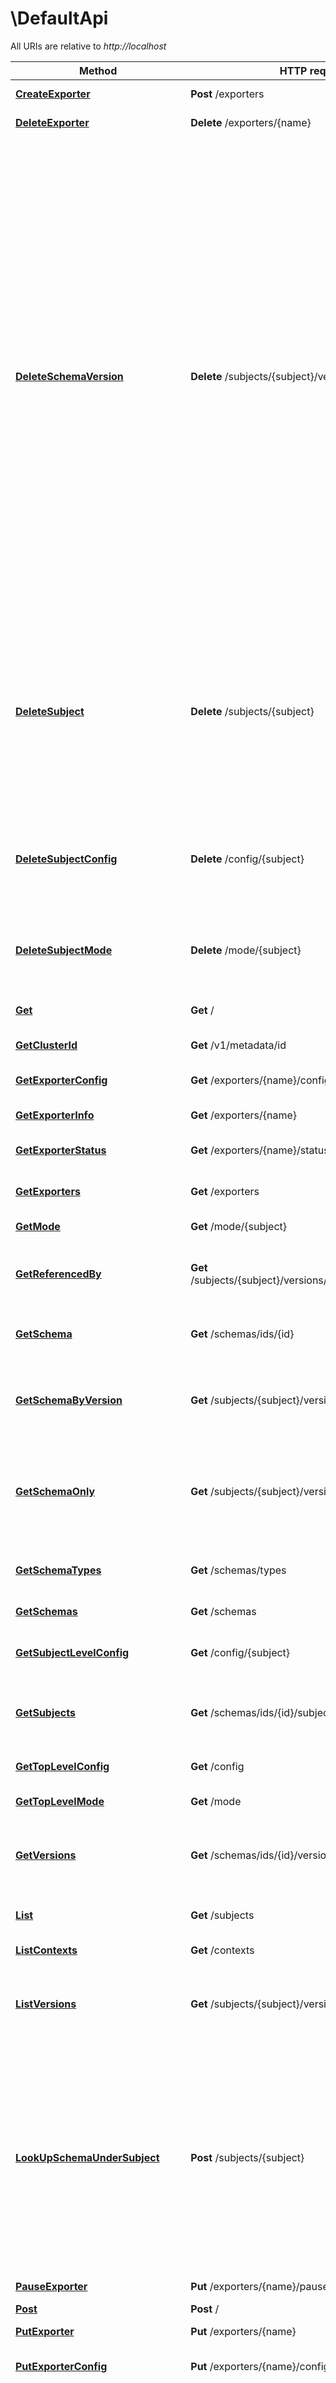 # \DefaultApi

All URIs are relative to *http://localhost*

Method | HTTP request | Description
------------- | ------------- | -------------
[**CreateExporter**](DefaultApi.md#CreateExporter) | **Post** /exporters | Create an exporter.
[**DeleteExporter**](DefaultApi.md#DeleteExporter) | **Delete** /exporters/{name} | Delete an exporter.
[**DeleteSchemaVersion**](DefaultApi.md#DeleteSchemaVersion) | **Delete** /subjects/{subject}/versions/{version} | Deletes a specific version of the schema registered under this subject. This only deletes the version and the schema ID remains intact making it still possible to decode data using the schema ID. This API is recommended to be used only in development environments or under extreme circumstances where-in, its required to delete a previously registered schema for compatibility purposes or re-register previously registered schema.
[**DeleteSubject**](DefaultApi.md#DeleteSubject) | **Delete** /subjects/{subject} | Deletes the specified subject and its associated compatibility level if registered. It is recommended to use this API only when a topic needs to be recycled or in development environment.
[**DeleteSubjectConfig**](DefaultApi.md#DeleteSubjectConfig) | **Delete** /config/{subject} | Deletes the specified subject-level compatibility level config and revert to the global default.
[**DeleteSubjectMode**](DefaultApi.md#DeleteSubjectMode) | **Delete** /mode/{subject} | Deletes the specified subject-level mode and revert to the global default.
[**Get**](DefaultApi.md#Get) | **Get** / | Schema Registry Root Resource
[**GetClusterId**](DefaultApi.md#GetClusterId) | **Get** /v1/metadata/id | Get the server metadata
[**GetExporterConfig**](DefaultApi.md#GetExporterConfig) | **Get** /exporters/{name}/config | Get the config for an exporter.
[**GetExporterInfo**](DefaultApi.md#GetExporterInfo) | **Get** /exporters/{name} | Get the info for an exporter.
[**GetExporterStatus**](DefaultApi.md#GetExporterStatus) | **Get** /exporters/{name}/status | Get the status for an exporter.
[**GetExporters**](DefaultApi.md#GetExporters) | **Get** /exporters | Get a list of exporter names.
[**GetMode**](DefaultApi.md#GetMode) | **Get** /mode/{subject} | Get mode for a subject.
[**GetReferencedBy**](DefaultApi.md#GetReferencedBy) | **Get** /subjects/{subject}/versions/{version}/referencedby | Get the schemas that reference the specified schema.
[**GetSchema**](DefaultApi.md#GetSchema) | **Get** /schemas/ids/{id} | Get the schema string identified by the input ID.
[**GetSchemaByVersion**](DefaultApi.md#GetSchemaByVersion) | **Get** /subjects/{subject}/versions/{version} | Get a specific version of the schema registered under this subject.
[**GetSchemaOnly**](DefaultApi.md#GetSchemaOnly) | **Get** /subjects/{subject}/versions/{version}/schema | Get the schema for the specified version of this subject. The unescaped schema only is returned.
[**GetSchemaTypes**](DefaultApi.md#GetSchemaTypes) | **Get** /schemas/types | Get the schema types supported by this registry.
[**GetSchemas**](DefaultApi.md#GetSchemas) | **Get** /schemas | Get the schemas.
[**GetSubjectLevelConfig**](DefaultApi.md#GetSubjectLevelConfig) | **Get** /config/{subject} | Get compatibility level for a subject.
[**GetSubjects**](DefaultApi.md#GetSubjects) | **Get** /schemas/ids/{id}/subjects | Get all the subjects associated with the input ID.
[**GetTopLevelConfig**](DefaultApi.md#GetTopLevelConfig) | **Get** /config | Get global compatibility level.
[**GetTopLevelMode**](DefaultApi.md#GetTopLevelMode) | **Get** /mode | Get global mode.
[**GetVersions**](DefaultApi.md#GetVersions) | **Get** /schemas/ids/{id}/versions | Get all the subject-version pairs associated with the input ID.
[**List**](DefaultApi.md#List) | **Get** /subjects | Get a list of registered subjects.
[**ListContexts**](DefaultApi.md#ListContexts) | **Get** /contexts | Get a list of contexts.
[**ListVersions**](DefaultApi.md#ListVersions) | **Get** /subjects/{subject}/versions | Get a list of versions registered under the specified subject.
[**LookUpSchemaUnderSubject**](DefaultApi.md#LookUpSchemaUnderSubject) | **Post** /subjects/{subject} | Check if a schema has already been registered under the specified subject. If so, this returns the schema string along with its globally unique identifier, its version under this subject and the subject name.
[**PauseExporter**](DefaultApi.md#PauseExporter) | **Put** /exporters/{name}/pause | Pause an exporter.
[**Post**](DefaultApi.md#Post) | **Post** / | 
[**PutExporter**](DefaultApi.md#PutExporter) | **Put** /exporters/{name} | Alters an exporter.
[**PutExporterConfig**](DefaultApi.md#PutExporterConfig) | **Put** /exporters/{name}/config | Alters the config of an exporter.
[**Register**](DefaultApi.md#Register) | **Post** /subjects/{subject}/versions | Register a new schema under the specified subject. If successfully registered, this returns the unique identifier of this schema in the registry. The returned identifier should be used to retrieve this schema from the schemas resource and is different from the schema&#39;s version which is associated with the subject. If the same schema is registered under a different subject, the same identifier will be returned. However, the version of the schema may be different under different subjects. A schema should be compatible with the previously registered schema or schemas (if there are any) as per the configured compatibility level. The configured compatibility level can be obtained by issuing a GET http:get:: /config/(string: subject). If that returns null, then GET http:get:: /config When there are multiple instances of Schema Registry running in the same cluster, the schema registration request will be forwarded to one of the instances designated as the primary. If the primary is not available, the client will get an error code indicating that the forwarding has failed.
[**ResetExporter**](DefaultApi.md#ResetExporter) | **Put** /exporters/{name}/reset | Reset an exporter.
[**ResumeExporter**](DefaultApi.md#ResumeExporter) | **Put** /exporters/{name}/resume | Resume an exporter.
[**TestCompatibilityBySubjectName**](DefaultApi.md#TestCompatibilityBySubjectName) | **Post** /compatibility/subjects/{subject}/versions/{version} | Test input schema against a particular version of a subject&#39;s schema for compatibility.
[**TestCompatibilityForSubject**](DefaultApi.md#TestCompatibilityForSubject) | **Post** /compatibility/subjects/{subject}/versions | Test input schema against a subject&#39;s schemas for compatibility, based on the compatibility level of the subject configured. In other word, it will perform the same compatibility check as register for that subject
[**UpdateMode**](DefaultApi.md#UpdateMode) | **Put** /mode/{subject} | Update mode for the specified subject.
[**UpdateSubjectLevelConfig**](DefaultApi.md#UpdateSubjectLevelConfig) | **Put** /config/{subject} | Update compatibility level for the specified subject.
[**UpdateTopLevelConfig**](DefaultApi.md#UpdateTopLevelConfig) | **Put** /config | Update global compatibility level.
[**UpdateTopLevelMode**](DefaultApi.md#UpdateTopLevelMode) | **Put** /mode | Update global mode.



## CreateExporter

> CreateExporterResponse CreateExporter(ctx).Body(body).Execute()

Create an exporter.

### Example

```go
package main

import (
    "context"
    "fmt"
    "os"
    openapiclient "./openapi"
)

func main() {
    body := *openapiclient.NewCreateExporterRequest() // CreateExporterRequest | Info

    configuration := openapiclient.NewConfiguration()
    api_client := openapiclient.NewAPIClient(configuration)
    resp, r, err := api_client.DefaultApi.CreateExporter(context.Background()).Body(body).Execute()
    if err != nil {
        fmt.Fprintf(os.Stderr, "Error when calling `DefaultApi.CreateExporter``: %v\n", err)
        fmt.Fprintf(os.Stderr, "Full HTTP response: %v\n", r)
    }
    // response from `CreateExporter`: CreateExporterResponse
    fmt.Fprintf(os.Stdout, "Response from `DefaultApi.CreateExporter`: %v\n", resp)
}
```

### Path Parameters



### Other Parameters

Other parameters are passed through a pointer to a apiCreateExporterRequest struct via the builder pattern


Name | Type | Description  | Notes
------------- | ------------- | ------------- | -------------
 **body** | [**CreateExporterRequest**](CreateExporterRequest.md) | Info | 

### Return type

[**CreateExporterResponse**](CreateExporterResponse.md)

### Authorization

No authorization required

### HTTP request headers

- **Content-Type**: application/vnd.schemaregistry.v1+json, application/vnd.schemaregistry+json, application/json, application/octet-stream
- **Accept**: application/vnd.schemaregistry.v1+json, application/vnd.schemaregistry+json; qs=0.9, application/json; qs=0.5

[[Back to top]](#) [[Back to API list]](../README.md#documentation-for-api-endpoints)
[[Back to Model list]](../README.md#documentation-for-models)
[[Back to README]](../README.md)


## DeleteExporter

> DeleteExporter(ctx, name).Execute()

Delete an exporter.

### Example

```go
package main

import (
    "context"
    "fmt"
    "os"
    openapiclient "./openapi"
)

func main() {
    name := "name_example" // string | Name of the exporter

    configuration := openapiclient.NewConfiguration()
    api_client := openapiclient.NewAPIClient(configuration)
    resp, r, err := api_client.DefaultApi.DeleteExporter(context.Background(), name).Execute()
    if err != nil {
        fmt.Fprintf(os.Stderr, "Error when calling `DefaultApi.DeleteExporter``: %v\n", err)
        fmt.Fprintf(os.Stderr, "Full HTTP response: %v\n", r)
    }
}
```

### Path Parameters


Name | Type | Description  | Notes
------------- | ------------- | ------------- | -------------
**ctx** | **context.Context** | context for authentication, logging, cancellation, deadlines, tracing, etc.
**name** | **string** | Name of the exporter | 

### Other Parameters

Other parameters are passed through a pointer to a apiDeleteExporterRequest struct via the builder pattern


Name | Type | Description  | Notes
------------- | ------------- | ------------- | -------------


### Return type

 (empty response body)

### Authorization

No authorization required

### HTTP request headers

- **Content-Type**: Not defined
- **Accept**: Not defined

[[Back to top]](#) [[Back to API list]](../README.md#documentation-for-api-endpoints)
[[Back to Model list]](../README.md#documentation-for-models)
[[Back to README]](../README.md)


## DeleteSchemaVersion

> int32 DeleteSchemaVersion(ctx, subject, version).Permanent(permanent).Execute()

Deletes a specific version of the schema registered under this subject. This only deletes the version and the schema ID remains intact making it still possible to decode data using the schema ID. This API is recommended to be used only in development environments or under extreme circumstances where-in, its required to delete a previously registered schema for compatibility purposes or re-register previously registered schema.

### Example

```go
package main

import (
    "context"
    "fmt"
    "os"
    openapiclient "./openapi"
)

func main() {
    subject := "subject_example" // string | Name of the Subject
    version := "version_example" // string | Version of the schema to be returned. Valid values for versionId are between [1,2^31-1] or the string \"latest\". \"latest\" returns the last registered schema under the specified subject. Note that there may be a new latest schema that gets registered right after this request is served.
    permanent := true // bool |  (optional)

    configuration := openapiclient.NewConfiguration()
    api_client := openapiclient.NewAPIClient(configuration)
    resp, r, err := api_client.DefaultApi.DeleteSchemaVersion(context.Background(), subject, version).Permanent(permanent).Execute()
    if err != nil {
        fmt.Fprintf(os.Stderr, "Error when calling `DefaultApi.DeleteSchemaVersion``: %v\n", err)
        fmt.Fprintf(os.Stderr, "Full HTTP response: %v\n", r)
    }
    // response from `DeleteSchemaVersion`: int32
    fmt.Fprintf(os.Stdout, "Response from `DefaultApi.DeleteSchemaVersion`: %v\n", resp)
}
```

### Path Parameters


Name | Type | Description  | Notes
------------- | ------------- | ------------- | -------------
**ctx** | **context.Context** | context for authentication, logging, cancellation, deadlines, tracing, etc.
**subject** | **string** | Name of the Subject | 
**version** | **string** | Version of the schema to be returned. Valid values for versionId are between [1,2^31-1] or the string \&quot;latest\&quot;. \&quot;latest\&quot; returns the last registered schema under the specified subject. Note that there may be a new latest schema that gets registered right after this request is served. | 

### Other Parameters

Other parameters are passed through a pointer to a apiDeleteSchemaVersionRequest struct via the builder pattern


Name | Type | Description  | Notes
------------- | ------------- | ------------- | -------------


 **permanent** | **bool** |  | 

### Return type

**int32**

### Authorization

No authorization required

### HTTP request headers

- **Content-Type**: Not defined
- **Accept**: application/vnd.schemaregistry.v1+json, application/vnd.schemaregistry+json; qs=0.9, application/json; qs=0.5

[[Back to top]](#) [[Back to API list]](../README.md#documentation-for-api-endpoints)
[[Back to Model list]](../README.md#documentation-for-models)
[[Back to README]](../README.md)


## DeleteSubject

> []int32 DeleteSubject(ctx, subject).Permanent(permanent).Execute()

Deletes the specified subject and its associated compatibility level if registered. It is recommended to use this API only when a topic needs to be recycled or in development environment.

### Example

```go
package main

import (
    "context"
    "fmt"
    "os"
    openapiclient "./openapi"
)

func main() {
    subject := "subject_example" // string | the name of the subject
    permanent := true // bool |  (optional)

    configuration := openapiclient.NewConfiguration()
    api_client := openapiclient.NewAPIClient(configuration)
    resp, r, err := api_client.DefaultApi.DeleteSubject(context.Background(), subject).Permanent(permanent).Execute()
    if err != nil {
        fmt.Fprintf(os.Stderr, "Error when calling `DefaultApi.DeleteSubject``: %v\n", err)
        fmt.Fprintf(os.Stderr, "Full HTTP response: %v\n", r)
    }
    // response from `DeleteSubject`: []int32
    fmt.Fprintf(os.Stdout, "Response from `DefaultApi.DeleteSubject`: %v\n", resp)
}
```

### Path Parameters


Name | Type | Description  | Notes
------------- | ------------- | ------------- | -------------
**ctx** | **context.Context** | context for authentication, logging, cancellation, deadlines, tracing, etc.
**subject** | **string** | the name of the subject | 

### Other Parameters

Other parameters are passed through a pointer to a apiDeleteSubjectRequest struct via the builder pattern


Name | Type | Description  | Notes
------------- | ------------- | ------------- | -------------

 **permanent** | **bool** |  | 

### Return type

**[]int32**

### Authorization

No authorization required

### HTTP request headers

- **Content-Type**: Not defined
- **Accept**: application/vnd.schemaregistry.v1+json, application/vnd.schemaregistry+json; qs=0.9, application/json; qs=0.5

[[Back to top]](#) [[Back to API list]](../README.md#documentation-for-api-endpoints)
[[Back to Model list]](../README.md#documentation-for-models)
[[Back to README]](../README.md)


## DeleteSubjectConfig

> string DeleteSubjectConfig(ctx, subject).Execute()

Deletes the specified subject-level compatibility level config and revert to the global default.

### Example

```go
package main

import (
    "context"
    "fmt"
    "os"
    openapiclient "./openapi"
)

func main() {
    subject := "subject_example" // string | the name of the subject

    configuration := openapiclient.NewConfiguration()
    api_client := openapiclient.NewAPIClient(configuration)
    resp, r, err := api_client.DefaultApi.DeleteSubjectConfig(context.Background(), subject).Execute()
    if err != nil {
        fmt.Fprintf(os.Stderr, "Error when calling `DefaultApi.DeleteSubjectConfig``: %v\n", err)
        fmt.Fprintf(os.Stderr, "Full HTTP response: %v\n", r)
    }
    // response from `DeleteSubjectConfig`: string
    fmt.Fprintf(os.Stdout, "Response from `DefaultApi.DeleteSubjectConfig`: %v\n", resp)
}
```

### Path Parameters


Name | Type | Description  | Notes
------------- | ------------- | ------------- | -------------
**ctx** | **context.Context** | context for authentication, logging, cancellation, deadlines, tracing, etc.
**subject** | **string** | the name of the subject | 

### Other Parameters

Other parameters are passed through a pointer to a apiDeleteSubjectConfigRequest struct via the builder pattern


Name | Type | Description  | Notes
------------- | ------------- | ------------- | -------------


### Return type

**string**

### Authorization

No authorization required

### HTTP request headers

- **Content-Type**: Not defined
- **Accept**: application/vnd.schemaregistry.v1+json, application/vnd.schemaregistry+json; qs=0.9, application/json; qs=0.5

[[Back to top]](#) [[Back to API list]](../README.md#documentation-for-api-endpoints)
[[Back to Model list]](../README.md#documentation-for-models)
[[Back to README]](../README.md)


## DeleteSubjectMode

> string DeleteSubjectMode(ctx, subject).Execute()

Deletes the specified subject-level mode and revert to the global default.

### Example

```go
package main

import (
    "context"
    "fmt"
    "os"
    openapiclient "./openapi"
)

func main() {
    subject := "subject_example" // string | the name of the subject

    configuration := openapiclient.NewConfiguration()
    api_client := openapiclient.NewAPIClient(configuration)
    resp, r, err := api_client.DefaultApi.DeleteSubjectMode(context.Background(), subject).Execute()
    if err != nil {
        fmt.Fprintf(os.Stderr, "Error when calling `DefaultApi.DeleteSubjectMode``: %v\n", err)
        fmt.Fprintf(os.Stderr, "Full HTTP response: %v\n", r)
    }
    // response from `DeleteSubjectMode`: string
    fmt.Fprintf(os.Stdout, "Response from `DefaultApi.DeleteSubjectMode`: %v\n", resp)
}
```

### Path Parameters


Name | Type | Description  | Notes
------------- | ------------- | ------------- | -------------
**ctx** | **context.Context** | context for authentication, logging, cancellation, deadlines, tracing, etc.
**subject** | **string** | the name of the subject | 

### Other Parameters

Other parameters are passed through a pointer to a apiDeleteSubjectModeRequest struct via the builder pattern


Name | Type | Description  | Notes
------------- | ------------- | ------------- | -------------


### Return type

**string**

### Authorization

No authorization required

### HTTP request headers

- **Content-Type**: Not defined
- **Accept**: application/vnd.schemaregistry.v1+json, application/vnd.schemaregistry+json; qs=0.9, application/json; qs=0.5

[[Back to top]](#) [[Back to API list]](../README.md#documentation-for-api-endpoints)
[[Back to Model list]](../README.md#documentation-for-models)
[[Back to README]](../README.md)


## Get

> map[string]map[string]interface{} Get(ctx).Execute()

Schema Registry Root Resource



### Example

```go
package main

import (
    "context"
    "fmt"
    "os"
    openapiclient "./openapi"
)

func main() {

    configuration := openapiclient.NewConfiguration()
    api_client := openapiclient.NewAPIClient(configuration)
    resp, r, err := api_client.DefaultApi.Get(context.Background()).Execute()
    if err != nil {
        fmt.Fprintf(os.Stderr, "Error when calling `DefaultApi.Get``: %v\n", err)
        fmt.Fprintf(os.Stderr, "Full HTTP response: %v\n", r)
    }
    // response from `Get`: map[string]map[string]interface{}
    fmt.Fprintf(os.Stdout, "Response from `DefaultApi.Get`: %v\n", resp)
}
```

### Path Parameters

This endpoint does not need any parameter.

### Other Parameters

Other parameters are passed through a pointer to a apiGetRequest struct via the builder pattern


### Return type

**map[string]map[string]interface{}**

### Authorization

No authorization required

### HTTP request headers

- **Content-Type**: Not defined
- **Accept**: application/vnd.schemaregistry.v1+json, application/vnd.schemaregistry+json; qs=0.9, application/json; qs=0.5

[[Back to top]](#) [[Back to API list]](../README.md#documentation-for-api-endpoints)
[[Back to Model list]](../README.md#documentation-for-models)
[[Back to README]](../README.md)


## GetClusterId

> ServerClusterId GetClusterId(ctx).Execute()

Get the server metadata

### Example

```go
package main

import (
    "context"
    "fmt"
    "os"
    openapiclient "./openapi"
)

func main() {

    configuration := openapiclient.NewConfiguration()
    api_client := openapiclient.NewAPIClient(configuration)
    resp, r, err := api_client.DefaultApi.GetClusterId(context.Background()).Execute()
    if err != nil {
        fmt.Fprintf(os.Stderr, "Error when calling `DefaultApi.GetClusterId``: %v\n", err)
        fmt.Fprintf(os.Stderr, "Full HTTP response: %v\n", r)
    }
    // response from `GetClusterId`: ServerClusterId
    fmt.Fprintf(os.Stdout, "Response from `DefaultApi.GetClusterId`: %v\n", resp)
}
```

### Path Parameters

This endpoint does not need any parameter.

### Other Parameters

Other parameters are passed through a pointer to a apiGetClusterIdRequest struct via the builder pattern


### Return type

[**ServerClusterId**](ServerClusterId.md)

### Authorization

No authorization required

### HTTP request headers

- **Content-Type**: Not defined
- **Accept**: application/vnd.schemaregistry.v1+json, application/vnd.schemaregistry+json; qs=0.9, application/json; qs=0.5

[[Back to top]](#) [[Back to API list]](../README.md#documentation-for-api-endpoints)
[[Back to Model list]](../README.md#documentation-for-models)
[[Back to README]](../README.md)


## GetExporterConfig

> map[string]string GetExporterConfig(ctx, name).Execute()

Get the config for an exporter.

### Example

```go
package main

import (
    "context"
    "fmt"
    "os"
    openapiclient "./openapi"
)

func main() {
    name := "name_example" // string | 

    configuration := openapiclient.NewConfiguration()
    api_client := openapiclient.NewAPIClient(configuration)
    resp, r, err := api_client.DefaultApi.GetExporterConfig(context.Background(), name).Execute()
    if err != nil {
        fmt.Fprintf(os.Stderr, "Error when calling `DefaultApi.GetExporterConfig``: %v\n", err)
        fmt.Fprintf(os.Stderr, "Full HTTP response: %v\n", r)
    }
    // response from `GetExporterConfig`: map[string]string
    fmt.Fprintf(os.Stdout, "Response from `DefaultApi.GetExporterConfig`: %v\n", resp)
}
```

### Path Parameters


Name | Type | Description  | Notes
------------- | ------------- | ------------- | -------------
**ctx** | **context.Context** | context for authentication, logging, cancellation, deadlines, tracing, etc.
**name** | **string** |  | 

### Other Parameters

Other parameters are passed through a pointer to a apiGetExporterConfigRequest struct via the builder pattern


Name | Type | Description  | Notes
------------- | ------------- | ------------- | -------------


### Return type

**map[string]string**

### Authorization

No authorization required

### HTTP request headers

- **Content-Type**: Not defined
- **Accept**: application/vnd.schemaregistry.v1+json, application/vnd.schemaregistry+json; qs=0.9, application/json; qs=0.5

[[Back to top]](#) [[Back to API list]](../README.md#documentation-for-api-endpoints)
[[Back to Model list]](../README.md#documentation-for-models)
[[Back to README]](../README.md)


## GetExporterInfo

> ExporterInfo GetExporterInfo(ctx, name).Execute()

Get the info for an exporter.

### Example

```go
package main

import (
    "context"
    "fmt"
    "os"
    openapiclient "./openapi"
)

func main() {
    name := "name_example" // string | 

    configuration := openapiclient.NewConfiguration()
    api_client := openapiclient.NewAPIClient(configuration)
    resp, r, err := api_client.DefaultApi.GetExporterInfo(context.Background(), name).Execute()
    if err != nil {
        fmt.Fprintf(os.Stderr, "Error when calling `DefaultApi.GetExporterInfo``: %v\n", err)
        fmt.Fprintf(os.Stderr, "Full HTTP response: %v\n", r)
    }
    // response from `GetExporterInfo`: ExporterInfo
    fmt.Fprintf(os.Stdout, "Response from `DefaultApi.GetExporterInfo`: %v\n", resp)
}
```

### Path Parameters


Name | Type | Description  | Notes
------------- | ------------- | ------------- | -------------
**ctx** | **context.Context** | context for authentication, logging, cancellation, deadlines, tracing, etc.
**name** | **string** |  | 

### Other Parameters

Other parameters are passed through a pointer to a apiGetExporterInfoRequest struct via the builder pattern


Name | Type | Description  | Notes
------------- | ------------- | ------------- | -------------


### Return type

[**ExporterInfo**](ExporterInfo.md)

### Authorization

No authorization required

### HTTP request headers

- **Content-Type**: Not defined
- **Accept**: application/vnd.schemaregistry.v1+json, application/vnd.schemaregistry+json; qs=0.9, application/json; qs=0.5

[[Back to top]](#) [[Back to API list]](../README.md#documentation-for-api-endpoints)
[[Back to Model list]](../README.md#documentation-for-models)
[[Back to README]](../README.md)


## GetExporterStatus

> ExporterStatus GetExporterStatus(ctx, name).Execute()

Get the status for an exporter.

### Example

```go
package main

import (
    "context"
    "fmt"
    "os"
    openapiclient "./openapi"
)

func main() {
    name := "name_example" // string | 

    configuration := openapiclient.NewConfiguration()
    api_client := openapiclient.NewAPIClient(configuration)
    resp, r, err := api_client.DefaultApi.GetExporterStatus(context.Background(), name).Execute()
    if err != nil {
        fmt.Fprintf(os.Stderr, "Error when calling `DefaultApi.GetExporterStatus``: %v\n", err)
        fmt.Fprintf(os.Stderr, "Full HTTP response: %v\n", r)
    }
    // response from `GetExporterStatus`: ExporterStatus
    fmt.Fprintf(os.Stdout, "Response from `DefaultApi.GetExporterStatus`: %v\n", resp)
}
```

### Path Parameters


Name | Type | Description  | Notes
------------- | ------------- | ------------- | -------------
**ctx** | **context.Context** | context for authentication, logging, cancellation, deadlines, tracing, etc.
**name** | **string** |  | 

### Other Parameters

Other parameters are passed through a pointer to a apiGetExporterStatusRequest struct via the builder pattern


Name | Type | Description  | Notes
------------- | ------------- | ------------- | -------------


### Return type

[**ExporterStatus**](ExporterStatus.md)

### Authorization

No authorization required

### HTTP request headers

- **Content-Type**: Not defined
- **Accept**: application/vnd.schemaregistry.v1+json, application/vnd.schemaregistry+json; qs=0.9, application/json; qs=0.5

[[Back to top]](#) [[Back to API list]](../README.md#documentation-for-api-endpoints)
[[Back to Model list]](../README.md#documentation-for-models)
[[Back to README]](../README.md)


## GetExporters

> []string GetExporters(ctx).Execute()

Get a list of exporter names.

### Example

```go
package main

import (
    "context"
    "fmt"
    "os"
    openapiclient "./openapi"
)

func main() {

    configuration := openapiclient.NewConfiguration()
    api_client := openapiclient.NewAPIClient(configuration)
    resp, r, err := api_client.DefaultApi.GetExporters(context.Background()).Execute()
    if err != nil {
        fmt.Fprintf(os.Stderr, "Error when calling `DefaultApi.GetExporters``: %v\n", err)
        fmt.Fprintf(os.Stderr, "Full HTTP response: %v\n", r)
    }
    // response from `GetExporters`: []string
    fmt.Fprintf(os.Stdout, "Response from `DefaultApi.GetExporters`: %v\n", resp)
}
```

### Path Parameters

This endpoint does not need any parameter.

### Other Parameters

Other parameters are passed through a pointer to a apiGetExportersRequest struct via the builder pattern


### Return type

**[]string**

### Authorization

No authorization required

### HTTP request headers

- **Content-Type**: Not defined
- **Accept**: application/vnd.schemaregistry.v1+json, application/vnd.schemaregistry+json; qs=0.9, application/json; qs=0.5

[[Back to top]](#) [[Back to API list]](../README.md#documentation-for-api-endpoints)
[[Back to Model list]](../README.md#documentation-for-models)
[[Back to README]](../README.md)


## GetMode

> Mode GetMode(ctx, subject).DefaultToGlobal(defaultToGlobal).Execute()

Get mode for a subject.

### Example

```go
package main

import (
    "context"
    "fmt"
    "os"
    openapiclient "./openapi"
)

func main() {
    subject := "subject_example" // string | Name of the Subject
    defaultToGlobal := true // bool |  (optional)

    configuration := openapiclient.NewConfiguration()
    api_client := openapiclient.NewAPIClient(configuration)
    resp, r, err := api_client.DefaultApi.GetMode(context.Background(), subject).DefaultToGlobal(defaultToGlobal).Execute()
    if err != nil {
        fmt.Fprintf(os.Stderr, "Error when calling `DefaultApi.GetMode``: %v\n", err)
        fmt.Fprintf(os.Stderr, "Full HTTP response: %v\n", r)
    }
    // response from `GetMode`: Mode
    fmt.Fprintf(os.Stdout, "Response from `DefaultApi.GetMode`: %v\n", resp)
}
```

### Path Parameters


Name | Type | Description  | Notes
------------- | ------------- | ------------- | -------------
**ctx** | **context.Context** | context for authentication, logging, cancellation, deadlines, tracing, etc.
**subject** | **string** | Name of the Subject | 

### Other Parameters

Other parameters are passed through a pointer to a apiGetModeRequest struct via the builder pattern


Name | Type | Description  | Notes
------------- | ------------- | ------------- | -------------

 **defaultToGlobal** | **bool** |  | 

### Return type

[**Mode**](Mode.md)

### Authorization

No authorization required

### HTTP request headers

- **Content-Type**: Not defined
- **Accept**: application/vnd.schemaregistry.v1+json, application/vnd.schemaregistry+json; qs=0.9, application/json; qs=0.5

[[Back to top]](#) [[Back to API list]](../README.md#documentation-for-api-endpoints)
[[Back to Model list]](../README.md#documentation-for-models)
[[Back to README]](../README.md)


## GetReferencedBy

> []int32 GetReferencedBy(ctx, subject, version).Execute()

Get the schemas that reference the specified schema.

### Example

```go
package main

import (
    "context"
    "fmt"
    "os"
    openapiclient "./openapi"
)

func main() {
    subject := "subject_example" // string | Name of the Subject
    version := "version_example" // string | Version of the schema to be returned. Valid values for versionId are between [1,2^31-1] or the string \"latest\". \"latest\" returns the last registered schema under the specified subject. Note that there may be a new latest schema that gets registered right after this request is served.

    configuration := openapiclient.NewConfiguration()
    api_client := openapiclient.NewAPIClient(configuration)
    resp, r, err := api_client.DefaultApi.GetReferencedBy(context.Background(), subject, version).Execute()
    if err != nil {
        fmt.Fprintf(os.Stderr, "Error when calling `DefaultApi.GetReferencedBy``: %v\n", err)
        fmt.Fprintf(os.Stderr, "Full HTTP response: %v\n", r)
    }
    // response from `GetReferencedBy`: []int32
    fmt.Fprintf(os.Stdout, "Response from `DefaultApi.GetReferencedBy`: %v\n", resp)
}
```

### Path Parameters


Name | Type | Description  | Notes
------------- | ------------- | ------------- | -------------
**ctx** | **context.Context** | context for authentication, logging, cancellation, deadlines, tracing, etc.
**subject** | **string** | Name of the Subject | 
**version** | **string** | Version of the schema to be returned. Valid values for versionId are between [1,2^31-1] or the string \&quot;latest\&quot;. \&quot;latest\&quot; returns the last registered schema under the specified subject. Note that there may be a new latest schema that gets registered right after this request is served. | 

### Other Parameters

Other parameters are passed through a pointer to a apiGetReferencedByRequest struct via the builder pattern


Name | Type | Description  | Notes
------------- | ------------- | ------------- | -------------



### Return type

**[]int32**

### Authorization

No authorization required

### HTTP request headers

- **Content-Type**: Not defined
- **Accept**: application/vnd.schemaregistry.v1+json, application/vnd.schemaregistry+json; qs=0.9, application/json; qs=0.5

[[Back to top]](#) [[Back to API list]](../README.md#documentation-for-api-endpoints)
[[Back to Model list]](../README.md#documentation-for-models)
[[Back to README]](../README.md)


## GetSchema

> SchemaString GetSchema(ctx, id).Subject(subject).Format(format).FetchMaxId(fetchMaxId).Execute()

Get the schema string identified by the input ID.

### Example

```go
package main

import (
    "context"
    "fmt"
    "os"
    openapiclient "./openapi"
)

func main() {
    id := int32(56) // int32 | Globally unique identifier of the schema
    subject := "subject_example" // string |  (optional)
    format := "format_example" // string |  (optional)
    fetchMaxId := true // bool |  (optional) (default to false)

    configuration := openapiclient.NewConfiguration()
    api_client := openapiclient.NewAPIClient(configuration)
    resp, r, err := api_client.DefaultApi.GetSchema(context.Background(), id).Subject(subject).Format(format).FetchMaxId(fetchMaxId).Execute()
    if err != nil {
        fmt.Fprintf(os.Stderr, "Error when calling `DefaultApi.GetSchema``: %v\n", err)
        fmt.Fprintf(os.Stderr, "Full HTTP response: %v\n", r)
    }
    // response from `GetSchema`: SchemaString
    fmt.Fprintf(os.Stdout, "Response from `DefaultApi.GetSchema`: %v\n", resp)
}
```

### Path Parameters


Name | Type | Description  | Notes
------------- | ------------- | ------------- | -------------
**ctx** | **context.Context** | context for authentication, logging, cancellation, deadlines, tracing, etc.
**id** | **int32** | Globally unique identifier of the schema | 

### Other Parameters

Other parameters are passed through a pointer to a apiGetSchemaRequest struct via the builder pattern


Name | Type | Description  | Notes
------------- | ------------- | ------------- | -------------

 **subject** | **string** |  | 
 **format** | **string** |  | 
 **fetchMaxId** | **bool** |  | [default to false]

### Return type

[**SchemaString**](SchemaString.md)

### Authorization

No authorization required

### HTTP request headers

- **Content-Type**: Not defined
- **Accept**: application/vnd.schemaregistry.v1+json, application/vnd.schemaregistry+json; qs=0.9, application/json; qs=0.5

[[Back to top]](#) [[Back to API list]](../README.md#documentation-for-api-endpoints)
[[Back to Model list]](../README.md#documentation-for-models)
[[Back to README]](../README.md)


## GetSchemaByVersion

> Schema GetSchemaByVersion(ctx, subject, version).Deleted(deleted).Execute()

Get a specific version of the schema registered under this subject.

### Example

```go
package main

import (
    "context"
    "fmt"
    "os"
    openapiclient "./openapi"
)

func main() {
    subject := "subject_example" // string | Name of the Subject
    version := "version_example" // string | Version of the schema to be returned. Valid values for versionId are between [1,2^31-1] or the string \"latest\". \"latest\" returns the last registered schema under the specified subject. Note that there may be a new latest schema that gets registered right after this request is served.
    deleted := true // bool |  (optional)

    configuration := openapiclient.NewConfiguration()
    api_client := openapiclient.NewAPIClient(configuration)
    resp, r, err := api_client.DefaultApi.GetSchemaByVersion(context.Background(), subject, version).Deleted(deleted).Execute()
    if err != nil {
        fmt.Fprintf(os.Stderr, "Error when calling `DefaultApi.GetSchemaByVersion``: %v\n", err)
        fmt.Fprintf(os.Stderr, "Full HTTP response: %v\n", r)
    }
    // response from `GetSchemaByVersion`: Schema
    fmt.Fprintf(os.Stdout, "Response from `DefaultApi.GetSchemaByVersion`: %v\n", resp)
}
```

### Path Parameters


Name | Type | Description  | Notes
------------- | ------------- | ------------- | -------------
**ctx** | **context.Context** | context for authentication, logging, cancellation, deadlines, tracing, etc.
**subject** | **string** | Name of the Subject | 
**version** | **string** | Version of the schema to be returned. Valid values for versionId are between [1,2^31-1] or the string \&quot;latest\&quot;. \&quot;latest\&quot; returns the last registered schema under the specified subject. Note that there may be a new latest schema that gets registered right after this request is served. | 

### Other Parameters

Other parameters are passed through a pointer to a apiGetSchemaByVersionRequest struct via the builder pattern


Name | Type | Description  | Notes
------------- | ------------- | ------------- | -------------


 **deleted** | **bool** |  | 

### Return type

[**Schema**](Schema.md)

### Authorization

No authorization required

### HTTP request headers

- **Content-Type**: Not defined
- **Accept**: application/vnd.schemaregistry.v1+json, application/vnd.schemaregistry+json; qs=0.9, application/json; qs=0.5

[[Back to top]](#) [[Back to API list]](../README.md#documentation-for-api-endpoints)
[[Back to Model list]](../README.md#documentation-for-models)
[[Back to README]](../README.md)


## GetSchemaOnly

> string GetSchemaOnly(ctx, subject, version).Deleted(deleted).Execute()

Get the schema for the specified version of this subject. The unescaped schema only is returned.

### Example

```go
package main

import (
    "context"
    "fmt"
    "os"
    openapiclient "./openapi"
)

func main() {
    subject := "subject_example" // string | Name of the Subject
    version := "version_example" // string | Version of the schema to be returned. Valid values for versionId are between [1,2^31-1] or the string \"latest\". \"latest\" returns the last registered schema under the specified subject. Note that there may be a new latest schema that gets registered right after this request is served.
    deleted := true // bool |  (optional)

    configuration := openapiclient.NewConfiguration()
    api_client := openapiclient.NewAPIClient(configuration)
    resp, r, err := api_client.DefaultApi.GetSchemaOnly(context.Background(), subject, version).Deleted(deleted).Execute()
    if err != nil {
        fmt.Fprintf(os.Stderr, "Error when calling `DefaultApi.GetSchemaOnly``: %v\n", err)
        fmt.Fprintf(os.Stderr, "Full HTTP response: %v\n", r)
    }
    // response from `GetSchemaOnly`: string
    fmt.Fprintf(os.Stdout, "Response from `DefaultApi.GetSchemaOnly`: %v\n", resp)
}
```

### Path Parameters


Name | Type | Description  | Notes
------------- | ------------- | ------------- | -------------
**ctx** | **context.Context** | context for authentication, logging, cancellation, deadlines, tracing, etc.
**subject** | **string** | Name of the Subject | 
**version** | **string** | Version of the schema to be returned. Valid values for versionId are between [1,2^31-1] or the string \&quot;latest\&quot;. \&quot;latest\&quot; returns the last registered schema under the specified subject. Note that there may be a new latest schema that gets registered right after this request is served. | 

### Other Parameters

Other parameters are passed through a pointer to a apiGetSchemaOnlyRequest struct via the builder pattern


Name | Type | Description  | Notes
------------- | ------------- | ------------- | -------------


 **deleted** | **bool** |  | 

### Return type

**string**

### Authorization

No authorization required

### HTTP request headers

- **Content-Type**: Not defined
- **Accept**: application/vnd.schemaregistry.v1+json, application/vnd.schemaregistry+json; qs=0.9, application/json; qs=0.5

[[Back to top]](#) [[Back to API list]](../README.md#documentation-for-api-endpoints)
[[Back to Model list]](../README.md#documentation-for-models)
[[Back to README]](../README.md)


## GetSchemaTypes

> []string GetSchemaTypes(ctx).Execute()

Get the schema types supported by this registry.

### Example

```go
package main

import (
    "context"
    "fmt"
    "os"
    openapiclient "./openapi"
)

func main() {

    configuration := openapiclient.NewConfiguration()
    api_client := openapiclient.NewAPIClient(configuration)
    resp, r, err := api_client.DefaultApi.GetSchemaTypes(context.Background()).Execute()
    if err != nil {
        fmt.Fprintf(os.Stderr, "Error when calling `DefaultApi.GetSchemaTypes``: %v\n", err)
        fmt.Fprintf(os.Stderr, "Full HTTP response: %v\n", r)
    }
    // response from `GetSchemaTypes`: []string
    fmt.Fprintf(os.Stdout, "Response from `DefaultApi.GetSchemaTypes`: %v\n", resp)
}
```

### Path Parameters

This endpoint does not need any parameter.

### Other Parameters

Other parameters are passed through a pointer to a apiGetSchemaTypesRequest struct via the builder pattern


### Return type

**[]string**

### Authorization

No authorization required

### HTTP request headers

- **Content-Type**: Not defined
- **Accept**: application/vnd.schemaregistry.v1+json, application/vnd.schemaregistry+json; qs=0.9, application/json; qs=0.5

[[Back to top]](#) [[Back to API list]](../README.md#documentation-for-api-endpoints)
[[Back to Model list]](../README.md#documentation-for-models)
[[Back to README]](../README.md)


## GetSchemas

> []Schema GetSchemas(ctx).SubjectPrefix(subjectPrefix).Deleted(deleted).LatestOnly(latestOnly).Offset(offset).Limit(limit).Execute()

Get the schemas.

### Example

```go
package main

import (
    "context"
    "fmt"
    "os"
    openapiclient "./openapi"
)

func main() {
    subjectPrefix := "subjectPrefix_example" // string |  (optional)
    deleted := true // bool |  (optional) (default to false)
    latestOnly := true // bool |  (optional) (default to false)
    offset := int32(56) // int32 |  (optional) (default to 0)
    limit := int32(56) // int32 |  (optional) (default to -1)

    configuration := openapiclient.NewConfiguration()
    api_client := openapiclient.NewAPIClient(configuration)
    resp, r, err := api_client.DefaultApi.GetSchemas(context.Background()).SubjectPrefix(subjectPrefix).Deleted(deleted).LatestOnly(latestOnly).Offset(offset).Limit(limit).Execute()
    if err != nil {
        fmt.Fprintf(os.Stderr, "Error when calling `DefaultApi.GetSchemas``: %v\n", err)
        fmt.Fprintf(os.Stderr, "Full HTTP response: %v\n", r)
    }
    // response from `GetSchemas`: []Schema
    fmt.Fprintf(os.Stdout, "Response from `DefaultApi.GetSchemas`: %v\n", resp)
}
```

### Path Parameters



### Other Parameters

Other parameters are passed through a pointer to a apiGetSchemasRequest struct via the builder pattern


Name | Type | Description  | Notes
------------- | ------------- | ------------- | -------------
 **subjectPrefix** | **string** |  | 
 **deleted** | **bool** |  | [default to false]
 **latestOnly** | **bool** |  | [default to false]
 **offset** | **int32** |  | [default to 0]
 **limit** | **int32** |  | [default to -1]

### Return type

[**[]Schema**](Schema.md)

### Authorization

No authorization required

### HTTP request headers

- **Content-Type**: Not defined
- **Accept**: application/vnd.schemaregistry.v1+json, application/vnd.schemaregistry+json; qs=0.9, application/json; qs=0.5

[[Back to top]](#) [[Back to API list]](../README.md#documentation-for-api-endpoints)
[[Back to Model list]](../README.md#documentation-for-models)
[[Back to README]](../README.md)


## GetSubjectLevelConfig

> Config GetSubjectLevelConfig(ctx, subject).DefaultToGlobal(defaultToGlobal).Execute()

Get compatibility level for a subject.

### Example

```go
package main

import (
    "context"
    "fmt"
    "os"
    openapiclient "./openapi"
)

func main() {
    subject := "subject_example" // string | 
    defaultToGlobal := true // bool |  (optional)

    configuration := openapiclient.NewConfiguration()
    api_client := openapiclient.NewAPIClient(configuration)
    resp, r, err := api_client.DefaultApi.GetSubjectLevelConfig(context.Background(), subject).DefaultToGlobal(defaultToGlobal).Execute()
    if err != nil {
        fmt.Fprintf(os.Stderr, "Error when calling `DefaultApi.GetSubjectLevelConfig``: %v\n", err)
        fmt.Fprintf(os.Stderr, "Full HTTP response: %v\n", r)
    }
    // response from `GetSubjectLevelConfig`: Config
    fmt.Fprintf(os.Stdout, "Response from `DefaultApi.GetSubjectLevelConfig`: %v\n", resp)
}
```

### Path Parameters


Name | Type | Description  | Notes
------------- | ------------- | ------------- | -------------
**ctx** | **context.Context** | context for authentication, logging, cancellation, deadlines, tracing, etc.
**subject** | **string** |  | 

### Other Parameters

Other parameters are passed through a pointer to a apiGetSubjectLevelConfigRequest struct via the builder pattern


Name | Type | Description  | Notes
------------- | ------------- | ------------- | -------------

 **defaultToGlobal** | **bool** |  | 

### Return type

[**Config**](Config.md)

### Authorization

No authorization required

### HTTP request headers

- **Content-Type**: Not defined
- **Accept**: application/vnd.schemaregistry.v1+json, application/vnd.schemaregistry+json; qs=0.9, application/json; qs=0.5

[[Back to top]](#) [[Back to API list]](../README.md#documentation-for-api-endpoints)
[[Back to Model list]](../README.md#documentation-for-models)
[[Back to README]](../README.md)


## GetSubjects

> []string GetSubjects(ctx, id).Subject(subject).Deleted(deleted).Execute()

Get all the subjects associated with the input ID.

### Example

```go
package main

import (
    "context"
    "fmt"
    "os"
    openapiclient "./openapi"
)

func main() {
    id := int32(56) // int32 | Globally unique identifier of the schema
    subject := "subject_example" // string |  (optional)
    deleted := true // bool |  (optional)

    configuration := openapiclient.NewConfiguration()
    api_client := openapiclient.NewAPIClient(configuration)
    resp, r, err := api_client.DefaultApi.GetSubjects(context.Background(), id).Subject(subject).Deleted(deleted).Execute()
    if err != nil {
        fmt.Fprintf(os.Stderr, "Error when calling `DefaultApi.GetSubjects``: %v\n", err)
        fmt.Fprintf(os.Stderr, "Full HTTP response: %v\n", r)
    }
    // response from `GetSubjects`: []string
    fmt.Fprintf(os.Stdout, "Response from `DefaultApi.GetSubjects`: %v\n", resp)
}
```

### Path Parameters


Name | Type | Description  | Notes
------------- | ------------- | ------------- | -------------
**ctx** | **context.Context** | context for authentication, logging, cancellation, deadlines, tracing, etc.
**id** | **int32** | Globally unique identifier of the schema | 

### Other Parameters

Other parameters are passed through a pointer to a apiGetSubjectsRequest struct via the builder pattern


Name | Type | Description  | Notes
------------- | ------------- | ------------- | -------------

 **subject** | **string** |  | 
 **deleted** | **bool** |  | 

### Return type

**[]string**

### Authorization

No authorization required

### HTTP request headers

- **Content-Type**: Not defined
- **Accept**: application/vnd.schemaregistry.v1+json, application/vnd.schemaregistry+json; qs=0.9, application/json; qs=0.5

[[Back to top]](#) [[Back to API list]](../README.md#documentation-for-api-endpoints)
[[Back to Model list]](../README.md#documentation-for-models)
[[Back to README]](../README.md)


## GetTopLevelConfig

> Config GetTopLevelConfig(ctx).Execute()

Get global compatibility level.

### Example

```go
package main

import (
    "context"
    "fmt"
    "os"
    openapiclient "./openapi"
)

func main() {

    configuration := openapiclient.NewConfiguration()
    api_client := openapiclient.NewAPIClient(configuration)
    resp, r, err := api_client.DefaultApi.GetTopLevelConfig(context.Background()).Execute()
    if err != nil {
        fmt.Fprintf(os.Stderr, "Error when calling `DefaultApi.GetTopLevelConfig``: %v\n", err)
        fmt.Fprintf(os.Stderr, "Full HTTP response: %v\n", r)
    }
    // response from `GetTopLevelConfig`: Config
    fmt.Fprintf(os.Stdout, "Response from `DefaultApi.GetTopLevelConfig`: %v\n", resp)
}
```

### Path Parameters

This endpoint does not need any parameter.

### Other Parameters

Other parameters are passed through a pointer to a apiGetTopLevelConfigRequest struct via the builder pattern


### Return type

[**Config**](Config.md)

### Authorization

No authorization required

### HTTP request headers

- **Content-Type**: Not defined
- **Accept**: application/vnd.schemaregistry.v1+json, application/vnd.schemaregistry+json; qs=0.9, application/json; qs=0.5

[[Back to top]](#) [[Back to API list]](../README.md#documentation-for-api-endpoints)
[[Back to Model list]](../README.md#documentation-for-models)
[[Back to README]](../README.md)


## GetTopLevelMode

> Mode GetTopLevelMode(ctx).Execute()

Get global mode.

### Example

```go
package main

import (
    "context"
    "fmt"
    "os"
    openapiclient "./openapi"
)

func main() {

    configuration := openapiclient.NewConfiguration()
    api_client := openapiclient.NewAPIClient(configuration)
    resp, r, err := api_client.DefaultApi.GetTopLevelMode(context.Background()).Execute()
    if err != nil {
        fmt.Fprintf(os.Stderr, "Error when calling `DefaultApi.GetTopLevelMode``: %v\n", err)
        fmt.Fprintf(os.Stderr, "Full HTTP response: %v\n", r)
    }
    // response from `GetTopLevelMode`: Mode
    fmt.Fprintf(os.Stdout, "Response from `DefaultApi.GetTopLevelMode`: %v\n", resp)
}
```

### Path Parameters

This endpoint does not need any parameter.

### Other Parameters

Other parameters are passed through a pointer to a apiGetTopLevelModeRequest struct via the builder pattern


### Return type

[**Mode**](Mode.md)

### Authorization

No authorization required

### HTTP request headers

- **Content-Type**: Not defined
- **Accept**: application/vnd.schemaregistry.v1+json, application/vnd.schemaregistry+json; qs=0.9, application/json; qs=0.5

[[Back to top]](#) [[Back to API list]](../README.md#documentation-for-api-endpoints)
[[Back to Model list]](../README.md#documentation-for-models)
[[Back to README]](../README.md)


## GetVersions

> []SubjectVersion GetVersions(ctx, id).Subject(subject).Deleted(deleted).Execute()

Get all the subject-version pairs associated with the input ID.

### Example

```go
package main

import (
    "context"
    "fmt"
    "os"
    openapiclient "./openapi"
)

func main() {
    id := int32(56) // int32 | Globally unique identifier of the schema
    subject := "subject_example" // string |  (optional)
    deleted := true // bool |  (optional)

    configuration := openapiclient.NewConfiguration()
    api_client := openapiclient.NewAPIClient(configuration)
    resp, r, err := api_client.DefaultApi.GetVersions(context.Background(), id).Subject(subject).Deleted(deleted).Execute()
    if err != nil {
        fmt.Fprintf(os.Stderr, "Error when calling `DefaultApi.GetVersions``: %v\n", err)
        fmt.Fprintf(os.Stderr, "Full HTTP response: %v\n", r)
    }
    // response from `GetVersions`: []SubjectVersion
    fmt.Fprintf(os.Stdout, "Response from `DefaultApi.GetVersions`: %v\n", resp)
}
```

### Path Parameters


Name | Type | Description  | Notes
------------- | ------------- | ------------- | -------------
**ctx** | **context.Context** | context for authentication, logging, cancellation, deadlines, tracing, etc.
**id** | **int32** | Globally unique identifier of the schema | 

### Other Parameters

Other parameters are passed through a pointer to a apiGetVersionsRequest struct via the builder pattern


Name | Type | Description  | Notes
------------- | ------------- | ------------- | -------------

 **subject** | **string** |  | 
 **deleted** | **bool** |  | 

### Return type

[**[]SubjectVersion**](SubjectVersion.md)

### Authorization

No authorization required

### HTTP request headers

- **Content-Type**: Not defined
- **Accept**: application/vnd.schemaregistry.v1+json, application/vnd.schemaregistry+json; qs=0.9, application/json; qs=0.5

[[Back to top]](#) [[Back to API list]](../README.md#documentation-for-api-endpoints)
[[Back to Model list]](../README.md#documentation-for-models)
[[Back to README]](../README.md)


## List

> []string List(ctx).SubjectPrefix(subjectPrefix).Deleted(deleted).Execute()

Get a list of registered subjects.

### Example

```go
package main

import (
    "context"
    "fmt"
    "os"
    openapiclient "./openapi"
)

func main() {
    subjectPrefix := "subjectPrefix_example" // string |  (optional)
    deleted := true // bool |  (optional)

    configuration := openapiclient.NewConfiguration()
    api_client := openapiclient.NewAPIClient(configuration)
    resp, r, err := api_client.DefaultApi.List(context.Background()).SubjectPrefix(subjectPrefix).Deleted(deleted).Execute()
    if err != nil {
        fmt.Fprintf(os.Stderr, "Error when calling `DefaultApi.List``: %v\n", err)
        fmt.Fprintf(os.Stderr, "Full HTTP response: %v\n", r)
    }
    // response from `List`: []string
    fmt.Fprintf(os.Stdout, "Response from `DefaultApi.List`: %v\n", resp)
}
```

### Path Parameters



### Other Parameters

Other parameters are passed through a pointer to a apiListRequest struct via the builder pattern


Name | Type | Description  | Notes
------------- | ------------- | ------------- | -------------
 **subjectPrefix** | **string** |  | 
 **deleted** | **bool** |  | 

### Return type

**[]string**

### Authorization

No authorization required

### HTTP request headers

- **Content-Type**: Not defined
- **Accept**: application/vnd.schemaregistry.v1+json, application/vnd.schemaregistry+json; qs=0.9, application/json; qs=0.5

[[Back to top]](#) [[Back to API list]](../README.md#documentation-for-api-endpoints)
[[Back to Model list]](../README.md#documentation-for-models)
[[Back to README]](../README.md)


## ListContexts

> []string ListContexts(ctx).Execute()

Get a list of contexts.

### Example

```go
package main

import (
    "context"
    "fmt"
    "os"
    openapiclient "./openapi"
)

func main() {

    configuration := openapiclient.NewConfiguration()
    api_client := openapiclient.NewAPIClient(configuration)
    resp, r, err := api_client.DefaultApi.ListContexts(context.Background()).Execute()
    if err != nil {
        fmt.Fprintf(os.Stderr, "Error when calling `DefaultApi.ListContexts``: %v\n", err)
        fmt.Fprintf(os.Stderr, "Full HTTP response: %v\n", r)
    }
    // response from `ListContexts`: []string
    fmt.Fprintf(os.Stdout, "Response from `DefaultApi.ListContexts`: %v\n", resp)
}
```

### Path Parameters

This endpoint does not need any parameter.

### Other Parameters

Other parameters are passed through a pointer to a apiListContextsRequest struct via the builder pattern


### Return type

**[]string**

### Authorization

No authorization required

### HTTP request headers

- **Content-Type**: Not defined
- **Accept**: application/vnd.schemaregistry.v1+json, application/vnd.schemaregistry+json; qs=0.9, application/json; qs=0.5

[[Back to top]](#) [[Back to API list]](../README.md#documentation-for-api-endpoints)
[[Back to Model list]](../README.md#documentation-for-models)
[[Back to README]](../README.md)


## ListVersions

> []int32 ListVersions(ctx, subject).Deleted(deleted).Execute()

Get a list of versions registered under the specified subject.

### Example

```go
package main

import (
    "context"
    "fmt"
    "os"
    openapiclient "./openapi"
)

func main() {
    subject := "subject_example" // string | Name of the Subject
    deleted := true // bool |  (optional)

    configuration := openapiclient.NewConfiguration()
    api_client := openapiclient.NewAPIClient(configuration)
    resp, r, err := api_client.DefaultApi.ListVersions(context.Background(), subject).Deleted(deleted).Execute()
    if err != nil {
        fmt.Fprintf(os.Stderr, "Error when calling `DefaultApi.ListVersions``: %v\n", err)
        fmt.Fprintf(os.Stderr, "Full HTTP response: %v\n", r)
    }
    // response from `ListVersions`: []int32
    fmt.Fprintf(os.Stdout, "Response from `DefaultApi.ListVersions`: %v\n", resp)
}
```

### Path Parameters


Name | Type | Description  | Notes
------------- | ------------- | ------------- | -------------
**ctx** | **context.Context** | context for authentication, logging, cancellation, deadlines, tracing, etc.
**subject** | **string** | Name of the Subject | 

### Other Parameters

Other parameters are passed through a pointer to a apiListVersionsRequest struct via the builder pattern


Name | Type | Description  | Notes
------------- | ------------- | ------------- | -------------

 **deleted** | **bool** |  | 

### Return type

**[]int32**

### Authorization

No authorization required

### HTTP request headers

- **Content-Type**: Not defined
- **Accept**: application/vnd.schemaregistry.v1+json, application/vnd.schemaregistry+json; qs=0.9, application/json; qs=0.5

[[Back to top]](#) [[Back to API list]](../README.md#documentation-for-api-endpoints)
[[Back to Model list]](../README.md#documentation-for-models)
[[Back to README]](../README.md)


## LookUpSchemaUnderSubject

> LookUpSchemaUnderSubject(ctx, subject).Body(body).Deleted(deleted).Execute()

Check if a schema has already been registered under the specified subject. If so, this returns the schema string along with its globally unique identifier, its version under this subject and the subject name.

### Example

```go
package main

import (
    "context"
    "fmt"
    "os"
    openapiclient "./openapi"
)

func main() {
    subject := "subject_example" // string | Subject under which the schema will be registered
    body := *openapiclient.NewRegisterSchemaRequest() // RegisterSchemaRequest | Schema
    deleted := true // bool |  (optional)

    configuration := openapiclient.NewConfiguration()
    api_client := openapiclient.NewAPIClient(configuration)
    resp, r, err := api_client.DefaultApi.LookUpSchemaUnderSubject(context.Background(), subject).Body(body).Deleted(deleted).Execute()
    if err != nil {
        fmt.Fprintf(os.Stderr, "Error when calling `DefaultApi.LookUpSchemaUnderSubject``: %v\n", err)
        fmt.Fprintf(os.Stderr, "Full HTTP response: %v\n", r)
    }
}
```

### Path Parameters


Name | Type | Description  | Notes
------------- | ------------- | ------------- | -------------
**ctx** | **context.Context** | context for authentication, logging, cancellation, deadlines, tracing, etc.
**subject** | **string** | Subject under which the schema will be registered | 

### Other Parameters

Other parameters are passed through a pointer to a apiLookUpSchemaUnderSubjectRequest struct via the builder pattern


Name | Type | Description  | Notes
------------- | ------------- | ------------- | -------------

 **body** | [**RegisterSchemaRequest**](RegisterSchemaRequest.md) | Schema | 
 **deleted** | **bool** |  | 

### Return type

 (empty response body)

### Authorization

No authorization required

### HTTP request headers

- **Content-Type**: application/vnd.schemaregistry.v1+json, application/vnd.schemaregistry+json, application/json, application/octet-stream
- **Accept**: application/vnd.schemaregistry.v1+json, application/vnd.schemaregistry+json; qs=0.9, application/json; qs=0.5

[[Back to top]](#) [[Back to API list]](../README.md#documentation-for-api-endpoints)
[[Back to Model list]](../README.md#documentation-for-models)
[[Back to README]](../README.md)


## PauseExporter

> UpdateExporterResponse PauseExporter(ctx, name).Execute()

Pause an exporter.

### Example

```go
package main

import (
    "context"
    "fmt"
    "os"
    openapiclient "./openapi"
)

func main() {
    name := "name_example" // string | Name of the exporter

    configuration := openapiclient.NewConfiguration()
    api_client := openapiclient.NewAPIClient(configuration)
    resp, r, err := api_client.DefaultApi.PauseExporter(context.Background(), name).Execute()
    if err != nil {
        fmt.Fprintf(os.Stderr, "Error when calling `DefaultApi.PauseExporter``: %v\n", err)
        fmt.Fprintf(os.Stderr, "Full HTTP response: %v\n", r)
    }
    // response from `PauseExporter`: UpdateExporterResponse
    fmt.Fprintf(os.Stdout, "Response from `DefaultApi.PauseExporter`: %v\n", resp)
}
```

### Path Parameters


Name | Type | Description  | Notes
------------- | ------------- | ------------- | -------------
**ctx** | **context.Context** | context for authentication, logging, cancellation, deadlines, tracing, etc.
**name** | **string** | Name of the exporter | 

### Other Parameters

Other parameters are passed through a pointer to a apiPauseExporterRequest struct via the builder pattern


Name | Type | Description  | Notes
------------- | ------------- | ------------- | -------------


### Return type

[**UpdateExporterResponse**](UpdateExporterResponse.md)

### Authorization

No authorization required

### HTTP request headers

- **Content-Type**: Not defined
- **Accept**: application/vnd.schemaregistry.v1+json, application/vnd.schemaregistry+json; qs=0.9, application/json; qs=0.5

[[Back to top]](#) [[Back to API list]](../README.md#documentation-for-api-endpoints)
[[Back to Model list]](../README.md#documentation-for-models)
[[Back to README]](../README.md)


## Post

> map[string]string Post(ctx).Execute()



### Example

```go
package main

import (
    "context"
    "fmt"
    "os"
    openapiclient "./openapi"
)

func main() {

    configuration := openapiclient.NewConfiguration()
    api_client := openapiclient.NewAPIClient(configuration)
    resp, r, err := api_client.DefaultApi.Post(context.Background()).Execute()
    if err != nil {
        fmt.Fprintf(os.Stderr, "Error when calling `DefaultApi.Post``: %v\n", err)
        fmt.Fprintf(os.Stderr, "Full HTTP response: %v\n", r)
    }
    // response from `Post`: map[string]string
    fmt.Fprintf(os.Stdout, "Response from `DefaultApi.Post`: %v\n", resp)
}
```

### Path Parameters

This endpoint does not need any parameter.

### Other Parameters

Other parameters are passed through a pointer to a apiPostRequest struct via the builder pattern


### Return type

**map[string]string**

### Authorization

No authorization required

### HTTP request headers

- **Content-Type**: Not defined
- **Accept**: application/vnd.schemaregistry.v1+json, application/vnd.schemaregistry+json; qs=0.9, application/json; qs=0.5

[[Back to top]](#) [[Back to API list]](../README.md#documentation-for-api-endpoints)
[[Back to Model list]](../README.md#documentation-for-models)
[[Back to README]](../README.md)


## PutExporter

> UpdateExporterResponse PutExporter(ctx, name).Body(body).Execute()

Alters an exporter.

### Example

```go
package main

import (
    "context"
    "fmt"
    "os"
    openapiclient "./openapi"
)

func main() {
    name := "name_example" // string | Name of the exporter
    body := *openapiclient.NewUpdateExporterRequest() // UpdateExporterRequest | Info

    configuration := openapiclient.NewConfiguration()
    api_client := openapiclient.NewAPIClient(configuration)
    resp, r, err := api_client.DefaultApi.PutExporter(context.Background(), name).Body(body).Execute()
    if err != nil {
        fmt.Fprintf(os.Stderr, "Error when calling `DefaultApi.PutExporter``: %v\n", err)
        fmt.Fprintf(os.Stderr, "Full HTTP response: %v\n", r)
    }
    // response from `PutExporter`: UpdateExporterResponse
    fmt.Fprintf(os.Stdout, "Response from `DefaultApi.PutExporter`: %v\n", resp)
}
```

### Path Parameters


Name | Type | Description  | Notes
------------- | ------------- | ------------- | -------------
**ctx** | **context.Context** | context for authentication, logging, cancellation, deadlines, tracing, etc.
**name** | **string** | Name of the exporter | 

### Other Parameters

Other parameters are passed through a pointer to a apiPutExporterRequest struct via the builder pattern


Name | Type | Description  | Notes
------------- | ------------- | ------------- | -------------

 **body** | [**UpdateExporterRequest**](UpdateExporterRequest.md) | Info | 

### Return type

[**UpdateExporterResponse**](UpdateExporterResponse.md)

### Authorization

No authorization required

### HTTP request headers

- **Content-Type**: application/vnd.schemaregistry.v1+json, application/vnd.schemaregistry+json, application/json, application/octet-stream
- **Accept**: application/vnd.schemaregistry.v1+json, application/vnd.schemaregistry+json; qs=0.9, application/json; qs=0.5

[[Back to top]](#) [[Back to API list]](../README.md#documentation-for-api-endpoints)
[[Back to Model list]](../README.md#documentation-for-models)
[[Back to README]](../README.md)


## PutExporterConfig

> UpdateExporterResponse PutExporterConfig(ctx, name).Body(body).Execute()

Alters the config of an exporter.

### Example

```go
package main

import (
    "context"
    "fmt"
    "os"
    openapiclient "./openapi"
)

func main() {
    name := "name_example" // string | Name of the exporter
    body := map[string]string{"key": "Inner_example"} // map[string]string | Config

    configuration := openapiclient.NewConfiguration()
    api_client := openapiclient.NewAPIClient(configuration)
    resp, r, err := api_client.DefaultApi.PutExporterConfig(context.Background(), name).Body(body).Execute()
    if err != nil {
        fmt.Fprintf(os.Stderr, "Error when calling `DefaultApi.PutExporterConfig``: %v\n", err)
        fmt.Fprintf(os.Stderr, "Full HTTP response: %v\n", r)
    }
    // response from `PutExporterConfig`: UpdateExporterResponse
    fmt.Fprintf(os.Stdout, "Response from `DefaultApi.PutExporterConfig`: %v\n", resp)
}
```

### Path Parameters


Name | Type | Description  | Notes
------------- | ------------- | ------------- | -------------
**ctx** | **context.Context** | context for authentication, logging, cancellation, deadlines, tracing, etc.
**name** | **string** | Name of the exporter | 

### Other Parameters

Other parameters are passed through a pointer to a apiPutExporterConfigRequest struct via the builder pattern


Name | Type | Description  | Notes
------------- | ------------- | ------------- | -------------

 **body** | **map[string]string** | Config | 

### Return type

[**UpdateExporterResponse**](UpdateExporterResponse.md)

### Authorization

No authorization required

### HTTP request headers

- **Content-Type**: application/vnd.schemaregistry.v1+json, application/vnd.schemaregistry+json, application/json, application/octet-stream
- **Accept**: application/vnd.schemaregistry.v1+json, application/vnd.schemaregistry+json; qs=0.9, application/json; qs=0.5

[[Back to top]](#) [[Back to API list]](../README.md#documentation-for-api-endpoints)
[[Back to Model list]](../README.md#documentation-for-models)
[[Back to README]](../README.md)


## Register

> RegisterSchemaResponse Register(ctx, subject).Body(body).Execute()

Register a new schema under the specified subject. If successfully registered, this returns the unique identifier of this schema in the registry. The returned identifier should be used to retrieve this schema from the schemas resource and is different from the schema's version which is associated with the subject. If the same schema is registered under a different subject, the same identifier will be returned. However, the version of the schema may be different under different subjects. A schema should be compatible with the previously registered schema or schemas (if there are any) as per the configured compatibility level. The configured compatibility level can be obtained by issuing a GET http:get:: /config/(string: subject). If that returns null, then GET http:get:: /config When there are multiple instances of Schema Registry running in the same cluster, the schema registration request will be forwarded to one of the instances designated as the primary. If the primary is not available, the client will get an error code indicating that the forwarding has failed.

### Example

```go
package main

import (
    "context"
    "fmt"
    "os"
    openapiclient "./openapi"
)

func main() {
    subject := "subject_example" // string | Name of the Subject
    body := *openapiclient.NewRegisterSchemaRequest() // RegisterSchemaRequest | Schema

    configuration := openapiclient.NewConfiguration()
    api_client := openapiclient.NewAPIClient(configuration)
    resp, r, err := api_client.DefaultApi.Register(context.Background(), subject).Body(body).Execute()
    if err != nil {
        fmt.Fprintf(os.Stderr, "Error when calling `DefaultApi.Register``: %v\n", err)
        fmt.Fprintf(os.Stderr, "Full HTTP response: %v\n", r)
    }
    // response from `Register`: RegisterSchemaResponse
    fmt.Fprintf(os.Stdout, "Response from `DefaultApi.Register`: %v\n", resp)
}
```

### Path Parameters


Name | Type | Description  | Notes
------------- | ------------- | ------------- | -------------
**ctx** | **context.Context** | context for authentication, logging, cancellation, deadlines, tracing, etc.
**subject** | **string** | Name of the Subject | 

### Other Parameters

Other parameters are passed through a pointer to a apiRegisterRequest struct via the builder pattern


Name | Type | Description  | Notes
------------- | ------------- | ------------- | -------------

 **body** | [**RegisterSchemaRequest**](RegisterSchemaRequest.md) | Schema | 

### Return type

[**RegisterSchemaResponse**](RegisterSchemaResponse.md)

### Authorization

No authorization required

### HTTP request headers

- **Content-Type**: application/vnd.schemaregistry.v1+json, application/vnd.schemaregistry+json, application/json, application/octet-stream
- **Accept**: application/vnd.schemaregistry.v1+json, application/vnd.schemaregistry+json; qs=0.9, application/json; qs=0.5

[[Back to top]](#) [[Back to API list]](../README.md#documentation-for-api-endpoints)
[[Back to Model list]](../README.md#documentation-for-models)
[[Back to README]](../README.md)


## ResetExporter

> UpdateExporterResponse ResetExporter(ctx, name).Execute()

Reset an exporter.

### Example

```go
package main

import (
    "context"
    "fmt"
    "os"
    openapiclient "./openapi"
)

func main() {
    name := "name_example" // string | Name of the exporter

    configuration := openapiclient.NewConfiguration()
    api_client := openapiclient.NewAPIClient(configuration)
    resp, r, err := api_client.DefaultApi.ResetExporter(context.Background(), name).Execute()
    if err != nil {
        fmt.Fprintf(os.Stderr, "Error when calling `DefaultApi.ResetExporter``: %v\n", err)
        fmt.Fprintf(os.Stderr, "Full HTTP response: %v\n", r)
    }
    // response from `ResetExporter`: UpdateExporterResponse
    fmt.Fprintf(os.Stdout, "Response from `DefaultApi.ResetExporter`: %v\n", resp)
}
```

### Path Parameters


Name | Type | Description  | Notes
------------- | ------------- | ------------- | -------------
**ctx** | **context.Context** | context for authentication, logging, cancellation, deadlines, tracing, etc.
**name** | **string** | Name of the exporter | 

### Other Parameters

Other parameters are passed through a pointer to a apiResetExporterRequest struct via the builder pattern


Name | Type | Description  | Notes
------------- | ------------- | ------------- | -------------


### Return type

[**UpdateExporterResponse**](UpdateExporterResponse.md)

### Authorization

No authorization required

### HTTP request headers

- **Content-Type**: Not defined
- **Accept**: application/vnd.schemaregistry.v1+json, application/vnd.schemaregistry+json; qs=0.9, application/json; qs=0.5

[[Back to top]](#) [[Back to API list]](../README.md#documentation-for-api-endpoints)
[[Back to Model list]](../README.md#documentation-for-models)
[[Back to README]](../README.md)


## ResumeExporter

> UpdateExporterResponse ResumeExporter(ctx, name).Execute()

Resume an exporter.

### Example

```go
package main

import (
    "context"
    "fmt"
    "os"
    openapiclient "./openapi"
)

func main() {
    name := "name_example" // string | Name of the exporter

    configuration := openapiclient.NewConfiguration()
    api_client := openapiclient.NewAPIClient(configuration)
    resp, r, err := api_client.DefaultApi.ResumeExporter(context.Background(), name).Execute()
    if err != nil {
        fmt.Fprintf(os.Stderr, "Error when calling `DefaultApi.ResumeExporter``: %v\n", err)
        fmt.Fprintf(os.Stderr, "Full HTTP response: %v\n", r)
    }
    // response from `ResumeExporter`: UpdateExporterResponse
    fmt.Fprintf(os.Stdout, "Response from `DefaultApi.ResumeExporter`: %v\n", resp)
}
```

### Path Parameters


Name | Type | Description  | Notes
------------- | ------------- | ------------- | -------------
**ctx** | **context.Context** | context for authentication, logging, cancellation, deadlines, tracing, etc.
**name** | **string** | Name of the exporter | 

### Other Parameters

Other parameters are passed through a pointer to a apiResumeExporterRequest struct via the builder pattern


Name | Type | Description  | Notes
------------- | ------------- | ------------- | -------------


### Return type

[**UpdateExporterResponse**](UpdateExporterResponse.md)

### Authorization

No authorization required

### HTTP request headers

- **Content-Type**: Not defined
- **Accept**: application/vnd.schemaregistry.v1+json, application/vnd.schemaregistry+json; qs=0.9, application/json; qs=0.5

[[Back to top]](#) [[Back to API list]](../README.md#documentation-for-api-endpoints)
[[Back to Model list]](../README.md#documentation-for-models)
[[Back to README]](../README.md)


## TestCompatibilityBySubjectName

> CompatibilityCheckResponse TestCompatibilityBySubjectName(ctx, subject, version).Body(body).ContentType(contentType).Accept(accept).Verbose(verbose).Execute()

Test input schema against a particular version of a subject's schema for compatibility.



### Example

```go
package main

import (
    "context"
    "fmt"
    "os"
    openapiclient "./openapi"
)

func main() {
    subject := "subject_example" // string | Subject of the schema version against which compatibility is to be tested
    version := "version_example" // string | Version of the subject's schema against which compatibility is to be tested. Valid values for versionId are between [1,2^31-1] or the string \"latest\".\"latest\" checks compatibility of the input schema with the last registered schema under the specified subject
    body := *openapiclient.NewRegisterSchemaRequest() // RegisterSchemaRequest | Schema
    contentType := "contentType_example" // string |  (optional)
    accept := "accept_example" // string |  (optional)
    verbose := true // bool |  (optional)

    configuration := openapiclient.NewConfiguration()
    api_client := openapiclient.NewAPIClient(configuration)
    resp, r, err := api_client.DefaultApi.TestCompatibilityBySubjectName(context.Background(), subject, version).Body(body).ContentType(contentType).Accept(accept).Verbose(verbose).Execute()
    if err != nil {
        fmt.Fprintf(os.Stderr, "Error when calling `DefaultApi.TestCompatibilityBySubjectName``: %v\n", err)
        fmt.Fprintf(os.Stderr, "Full HTTP response: %v\n", r)
    }
    // response from `TestCompatibilityBySubjectName`: CompatibilityCheckResponse
    fmt.Fprintf(os.Stdout, "Response from `DefaultApi.TestCompatibilityBySubjectName`: %v\n", resp)
}
```

### Path Parameters


Name | Type | Description  | Notes
------------- | ------------- | ------------- | -------------
**ctx** | **context.Context** | context for authentication, logging, cancellation, deadlines, tracing, etc.
**subject** | **string** | Subject of the schema version against which compatibility is to be tested | 
**version** | **string** | Version of the subject&#39;s schema against which compatibility is to be tested. Valid values for versionId are between [1,2^31-1] or the string \&quot;latest\&quot;.\&quot;latest\&quot; checks compatibility of the input schema with the last registered schema under the specified subject | 

### Other Parameters

Other parameters are passed through a pointer to a apiTestCompatibilityBySubjectNameRequest struct via the builder pattern


Name | Type | Description  | Notes
------------- | ------------- | ------------- | -------------


 **body** | [**RegisterSchemaRequest**](RegisterSchemaRequest.md) | Schema | 
 **contentType** | **string** |  | 
 **accept** | **string** |  | 
 **verbose** | **bool** |  | 

### Return type

[**CompatibilityCheckResponse**](CompatibilityCheckResponse.md)

### Authorization

No authorization required

### HTTP request headers

- **Content-Type**: application/vnd.schemaregistry.v1+json, application/vnd.schemaregistry+json, application/json, application/octet-stream
- **Accept**: application/vnd.schemaregistry.v1+json, application/vnd.schemaregistry+json; qs=0.9, application/json; qs=0.5

[[Back to top]](#) [[Back to API list]](../README.md#documentation-for-api-endpoints)
[[Back to Model list]](../README.md#documentation-for-models)
[[Back to README]](../README.md)


## TestCompatibilityForSubject

> CompatibilityCheckResponse TestCompatibilityForSubject(ctx, subject).Body(body).ContentType(contentType).Accept(accept).Verbose(verbose).Execute()

Test input schema against a subject's schemas for compatibility, based on the compatibility level of the subject configured. In other word, it will perform the same compatibility check as register for that subject



### Example

```go
package main

import (
    "context"
    "fmt"
    "os"
    openapiclient "./openapi"
)

func main() {
    subject := "subject_example" // string | Subject of the schema version against which compatibility is to be tested
    body := *openapiclient.NewRegisterSchemaRequest() // RegisterSchemaRequest | Schema
    contentType := "contentType_example" // string |  (optional)
    accept := "accept_example" // string |  (optional)
    verbose := true // bool |  (optional)

    configuration := openapiclient.NewConfiguration()
    api_client := openapiclient.NewAPIClient(configuration)
    resp, r, err := api_client.DefaultApi.TestCompatibilityForSubject(context.Background(), subject).Body(body).ContentType(contentType).Accept(accept).Verbose(verbose).Execute()
    if err != nil {
        fmt.Fprintf(os.Stderr, "Error when calling `DefaultApi.TestCompatibilityForSubject``: %v\n", err)
        fmt.Fprintf(os.Stderr, "Full HTTP response: %v\n", r)
    }
    // response from `TestCompatibilityForSubject`: CompatibilityCheckResponse
    fmt.Fprintf(os.Stdout, "Response from `DefaultApi.TestCompatibilityForSubject`: %v\n", resp)
}
```

### Path Parameters


Name | Type | Description  | Notes
------------- | ------------- | ------------- | -------------
**ctx** | **context.Context** | context for authentication, logging, cancellation, deadlines, tracing, etc.
**subject** | **string** | Subject of the schema version against which compatibility is to be tested | 

### Other Parameters

Other parameters are passed through a pointer to a apiTestCompatibilityForSubjectRequest struct via the builder pattern


Name | Type | Description  | Notes
------------- | ------------- | ------------- | -------------

 **body** | [**RegisterSchemaRequest**](RegisterSchemaRequest.md) | Schema | 
 **contentType** | **string** |  | 
 **accept** | **string** |  | 
 **verbose** | **bool** |  | 

### Return type

[**CompatibilityCheckResponse**](CompatibilityCheckResponse.md)

### Authorization

No authorization required

### HTTP request headers

- **Content-Type**: application/vnd.schemaregistry.v1+json, application/vnd.schemaregistry+json, application/json, application/octet-stream
- **Accept**: application/vnd.schemaregistry.v1+json, application/vnd.schemaregistry+json; qs=0.9, application/json; qs=0.5

[[Back to top]](#) [[Back to API list]](../README.md#documentation-for-api-endpoints)
[[Back to Model list]](../README.md#documentation-for-models)
[[Back to README]](../README.md)


## UpdateMode

> ModeUpdateRequest UpdateMode(ctx, subject).Body(body).Execute()

Update mode for the specified subject.

### Example

```go
package main

import (
    "context"
    "fmt"
    "os"
    openapiclient "./openapi"
)

func main() {
    subject := "subject_example" // string | Name of the Subject
    body := *openapiclient.NewModeUpdateRequest() // ModeUpdateRequest | Update Request

    configuration := openapiclient.NewConfiguration()
    api_client := openapiclient.NewAPIClient(configuration)
    resp, r, err := api_client.DefaultApi.UpdateMode(context.Background(), subject).Body(body).Execute()
    if err != nil {
        fmt.Fprintf(os.Stderr, "Error when calling `DefaultApi.UpdateMode``: %v\n", err)
        fmt.Fprintf(os.Stderr, "Full HTTP response: %v\n", r)
    }
    // response from `UpdateMode`: ModeUpdateRequest
    fmt.Fprintf(os.Stdout, "Response from `DefaultApi.UpdateMode`: %v\n", resp)
}
```

### Path Parameters


Name | Type | Description  | Notes
------------- | ------------- | ------------- | -------------
**ctx** | **context.Context** | context for authentication, logging, cancellation, deadlines, tracing, etc.
**subject** | **string** | Name of the Subject | 

### Other Parameters

Other parameters are passed through a pointer to a apiUpdateModeRequest struct via the builder pattern


Name | Type | Description  | Notes
------------- | ------------- | ------------- | -------------

 **body** | [**ModeUpdateRequest**](ModeUpdateRequest.md) | Update Request | 

### Return type

[**ModeUpdateRequest**](ModeUpdateRequest.md)

### Authorization

No authorization required

### HTTP request headers

- **Content-Type**: application/vnd.schemaregistry.v1+json, application/vnd.schemaregistry+json, application/json, application/octet-stream
- **Accept**: application/vnd.schemaregistry.v1+json, application/vnd.schemaregistry+json; qs=0.9, application/json; qs=0.5

[[Back to top]](#) [[Back to API list]](../README.md#documentation-for-api-endpoints)
[[Back to Model list]](../README.md#documentation-for-models)
[[Back to README]](../README.md)


## UpdateSubjectLevelConfig

> ConfigUpdateRequest UpdateSubjectLevelConfig(ctx, subject).Body(body).Execute()

Update compatibility level for the specified subject.

### Example

```go
package main

import (
    "context"
    "fmt"
    "os"
    openapiclient "./openapi"
)

func main() {
    subject := "subject_example" // string | Name of the Subject
    body := *openapiclient.NewConfigUpdateRequest() // ConfigUpdateRequest | Config Update Request

    configuration := openapiclient.NewConfiguration()
    api_client := openapiclient.NewAPIClient(configuration)
    resp, r, err := api_client.DefaultApi.UpdateSubjectLevelConfig(context.Background(), subject).Body(body).Execute()
    if err != nil {
        fmt.Fprintf(os.Stderr, "Error when calling `DefaultApi.UpdateSubjectLevelConfig``: %v\n", err)
        fmt.Fprintf(os.Stderr, "Full HTTP response: %v\n", r)
    }
    // response from `UpdateSubjectLevelConfig`: ConfigUpdateRequest
    fmt.Fprintf(os.Stdout, "Response from `DefaultApi.UpdateSubjectLevelConfig`: %v\n", resp)
}
```

### Path Parameters


Name | Type | Description  | Notes
------------- | ------------- | ------------- | -------------
**ctx** | **context.Context** | context for authentication, logging, cancellation, deadlines, tracing, etc.
**subject** | **string** | Name of the Subject | 

### Other Parameters

Other parameters are passed through a pointer to a apiUpdateSubjectLevelConfigRequest struct via the builder pattern


Name | Type | Description  | Notes
------------- | ------------- | ------------- | -------------

 **body** | [**ConfigUpdateRequest**](ConfigUpdateRequest.md) | Config Update Request | 

### Return type

[**ConfigUpdateRequest**](ConfigUpdateRequest.md)

### Authorization

No authorization required

### HTTP request headers

- **Content-Type**: application/vnd.schemaregistry.v1+json, application/vnd.schemaregistry+json, application/json, application/octet-stream
- **Accept**: application/vnd.schemaregistry.v1+json, application/vnd.schemaregistry+json; qs=0.9, application/json; qs=0.5

[[Back to top]](#) [[Back to API list]](../README.md#documentation-for-api-endpoints)
[[Back to Model list]](../README.md#documentation-for-models)
[[Back to README]](../README.md)


## UpdateTopLevelConfig

> ConfigUpdateRequest UpdateTopLevelConfig(ctx).Body(body).Execute()

Update global compatibility level.

### Example

```go
package main

import (
    "context"
    "fmt"
    "os"
    openapiclient "./openapi"
)

func main() {
    body := *openapiclient.NewConfigUpdateRequest() // ConfigUpdateRequest | Config Update Request

    configuration := openapiclient.NewConfiguration()
    api_client := openapiclient.NewAPIClient(configuration)
    resp, r, err := api_client.DefaultApi.UpdateTopLevelConfig(context.Background()).Body(body).Execute()
    if err != nil {
        fmt.Fprintf(os.Stderr, "Error when calling `DefaultApi.UpdateTopLevelConfig``: %v\n", err)
        fmt.Fprintf(os.Stderr, "Full HTTP response: %v\n", r)
    }
    // response from `UpdateTopLevelConfig`: ConfigUpdateRequest
    fmt.Fprintf(os.Stdout, "Response from `DefaultApi.UpdateTopLevelConfig`: %v\n", resp)
}
```

### Path Parameters



### Other Parameters

Other parameters are passed through a pointer to a apiUpdateTopLevelConfigRequest struct via the builder pattern


Name | Type | Description  | Notes
------------- | ------------- | ------------- | -------------
 **body** | [**ConfigUpdateRequest**](ConfigUpdateRequest.md) | Config Update Request | 

### Return type

[**ConfigUpdateRequest**](ConfigUpdateRequest.md)

### Authorization

No authorization required

### HTTP request headers

- **Content-Type**: application/vnd.schemaregistry.v1+json, application/vnd.schemaregistry+json, application/json, application/octet-stream
- **Accept**: application/vnd.schemaregistry.v1+json, application/vnd.schemaregistry+json; qs=0.9, application/json; qs=0.5

[[Back to top]](#) [[Back to API list]](../README.md#documentation-for-api-endpoints)
[[Back to Model list]](../README.md#documentation-for-models)
[[Back to README]](../README.md)


## UpdateTopLevelMode

> ModeUpdateRequest UpdateTopLevelMode(ctx).Body(body).Execute()

Update global mode.

### Example

```go
package main

import (
    "context"
    "fmt"
    "os"
    openapiclient "./openapi"
)

func main() {
    body := *openapiclient.NewModeUpdateRequest() // ModeUpdateRequest | Update Request

    configuration := openapiclient.NewConfiguration()
    api_client := openapiclient.NewAPIClient(configuration)
    resp, r, err := api_client.DefaultApi.UpdateTopLevelMode(context.Background()).Body(body).Execute()
    if err != nil {
        fmt.Fprintf(os.Stderr, "Error when calling `DefaultApi.UpdateTopLevelMode``: %v\n", err)
        fmt.Fprintf(os.Stderr, "Full HTTP response: %v\n", r)
    }
    // response from `UpdateTopLevelMode`: ModeUpdateRequest
    fmt.Fprintf(os.Stdout, "Response from `DefaultApi.UpdateTopLevelMode`: %v\n", resp)
}
```

### Path Parameters



### Other Parameters

Other parameters are passed through a pointer to a apiUpdateTopLevelModeRequest struct via the builder pattern


Name | Type | Description  | Notes
------------- | ------------- | ------------- | -------------
 **body** | [**ModeUpdateRequest**](ModeUpdateRequest.md) | Update Request | 

### Return type

[**ModeUpdateRequest**](ModeUpdateRequest.md)

### Authorization

No authorization required

### HTTP request headers

- **Content-Type**: application/vnd.schemaregistry.v1+json, application/vnd.schemaregistry+json, application/json, application/octet-stream
- **Accept**: application/vnd.schemaregistry.v1+json, application/vnd.schemaregistry+json; qs=0.9, application/json; qs=0.5

[[Back to top]](#) [[Back to API list]](../README.md#documentation-for-api-endpoints)
[[Back to Model list]](../README.md#documentation-for-models)
[[Back to README]](../README.md)

